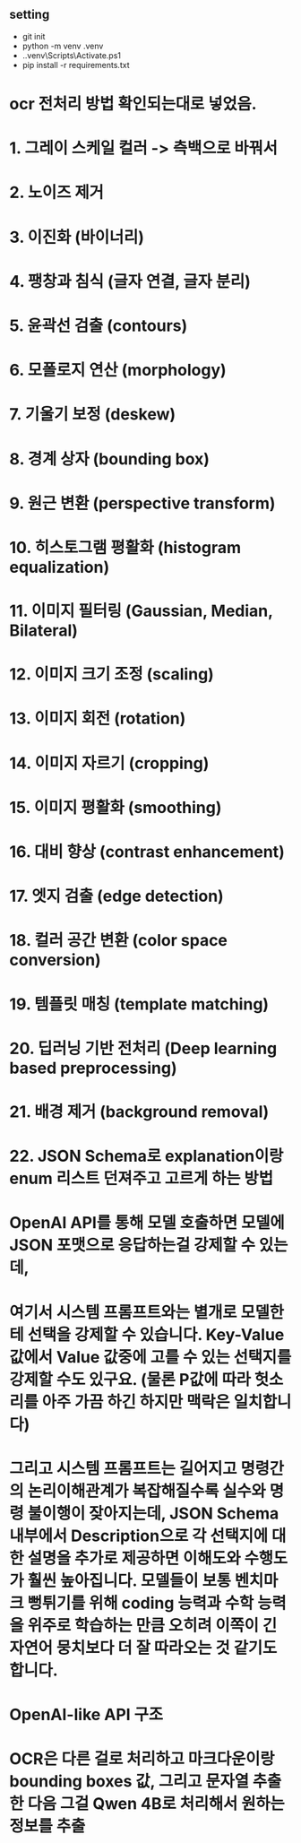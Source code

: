 ## setting

- git init
- python -m venv .venv
- .\.venv\Scripts\Activate.ps1
- pip install -r requirements.txt

# ocr 전처리 방법 확인되는대로 넣었음.
# 1. 그레이 스케일 컬러 -> 측백으로 바꿔서
# 2. 노이즈 제거
# 3. 이진화 (바이너리)
# 4. 팽창과 침식 (글자 연결, 글자 분리)
# 5. 윤곽선 검출 (contours)
# 6. 모폴로지 연산 (morphology)
# 7. 기울기 보정 (deskew)
# 8. 경계 상자 (bounding box)
# 9. 원근 변환 (perspective transform)
# 10. 히스토그램 평활화 (histogram equalization)
# 11. 이미지 필터링 (Gaussian, Median, Bilateral)
# 12. 이미지 크기 조정 (scaling)
# 13. 이미지 회전 (rotation)
# 14. 이미지 자르기 (cropping)
# 15. 이미지 평활화 (smoothing)
# 16. 대비 향상 (contrast enhancement)
# 17. 엣지 검출 (edge detection)
# 18. 컬러 공간 변환 (color space conversion)
# 19. 템플릿 매칭 (template matching)
# 20. 딥러닝 기반 전처리 (Deep learning based preprocessing)
# 21. 배경 제거 (background removal)
# 22.  JSON Schema로 explanation이랑 enum 리스트 던져주고 고르게 하는 방법
# OpenAI API를 통해 모델 호출하면 모델에 JSON 포맷으로 응답하는걸 강제할 수 있는데,
# 여기서 시스템 프롬프트와는 별개로 모델한테 선택을 강제할 수 있습니다. Key-Value 값에서 Value 값중에 고를 수 있는 선택지를 강제할 수도 있구요. (물론 P값에 따라 헛소리를 아주 가끔 하긴 하지만 맥락은 일치합니다)
# 그리고 시스템 프롬프트는 길어지고 명령간의 논리이해관계가 복잡해질수록 실수와 명령 불이행이 잦아지는데, JSON Schema 내부에서 Description으로 각 선택지에 대한 설명을 추가로 제공하면 이해도와 수행도가 훨씬 높아집니다. 모델들이 보통 벤치마크 뻥튀기를 위해 coding 능력과 수학 능력을 위주로 학습하는 만큼 오히려 이쪽이 긴 자연어 뭉치보다 더 잘 따라오는 것 같기도 합니다.
# OpenAI-like API 구조
# OCR은 다른 걸로 처리하고 마크다운이랑 bounding boxes 값, 그리고 문자열 추출 한 다음 그걸 Qwen 4B로 처리해서 원하는 정보를 추출